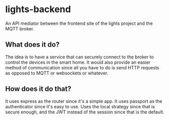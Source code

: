 # lights-backend
An API mediator between the frontend site of the lights project and the MQTT broker.

## What does it do?
The idea is to have a service that can securely connect to the broker to control the devices in the smart home. It would also provide an easier method of communication since all you have to do is send HTTP requests as opposed to MQTT or websockets or whatever.

## How does it do that?
It uses express as the router since it's a simple app. It uses passport as the authenticator since it's easy to use. Uses the local strategy since that is secure enough, and the JWT instead of the session since that is the default. 